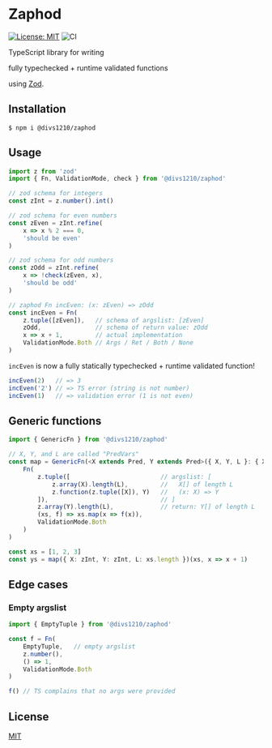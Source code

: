 # Zaphod

[![License: MIT](https://img.shields.io/badge/License-MIT-green.svg)](https://opensource.org/licenses/MIT)
 ![CI](https://github.com/divs1210/zaphod/actions/workflows/node.js.yml/badge.svg)

TypeScript library for writing 

fully typechecked + runtime validated functions 

using [Zod](https://github.com/colinhacks/zod).

## Installation

```
$ npm i @divs1210/zaphod
```

## Usage

```typescript
import z from 'zod'
import { Fn, ValidationMode, check } from '@divs1210/zaphod'

// zod schema for integers
const zInt = z.number().int()

// zod schema for even numbers
const zEven = zInt.refine(
    x => x % 2 === 0,
    'should be even'
)

// zod schema for odd numbers
const zOdd = zInt.refine(
    x => !check(zEven, x),
    'should be odd'
)

// zaphod Fn incEven: (x: zEven) => zOdd 
const incEven = Fn(
    z.tuple([zEven]),   // schema of argslist: [zEven]
    zOdd,               // schema of return value: zOdd
    x => x + 1,         // actual implementation
    ValidationMode.Both // Args / Ret / Both / None
)
```

`incEven` is now a fully statically typechecked + runtime validated function!

```typescript
incEven(2)   // => 3
incEven('2') // => TS error (string is not number)
incEven(1)   // => validation error (1 is not even)
```

## Generic functions

```typescript
import { GenericFn } from '@divs1210/zaphod'

// X, Y, and L are called "PredVars"
const map = GenericFn(<X extends Pred, Y extends Pred>({ X, Y, L }: { X: X, Y: Y, L: number }) =>
    Fn(
        z.tuple([                         // argslist: [
            z.array(X).length(L),         //   X[] of length L
            z.function(z.tuple([X]), Y)   //   (x: X) => Y
        ]),                               // ]
        z.array(Y).length(L),             // return: Y[] of length L
        (xs, f) => xs.map(x => f(x)),
        ValidationMode.Both
    )
)

const xs = [1, 2, 3]
const ys = map({ X: zInt, Y: zInt, L: xs.length })(xs, x => x + 1)
```

## Edge cases

### Empty argslist

```typescript
import { EmptyTuple } from '@divs1210/zaphod'

const f = Fn(
    EmptyTuple,   // empty argslist
    z.number(),
    () => 1, 
    ValidationMode.Both
)

f() // TS complains that no args were provided
```


## License

[MIT](/LICENSE)

